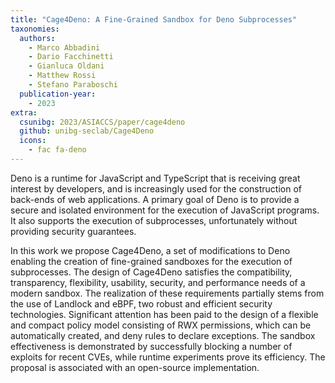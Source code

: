 ```yaml
---
title: "Cage4Deno: A Fine-Grained Sandbox for Deno Subprocesses"
taxonomies:
  authors:
    - Marco Abbadini
    - Dario Facchinetti
    - Gianluca Oldani
    - Matthew Rossi
    - Stefano Paraboschi
  publication-year:
    - 2023
extra:
  csunibg: 2023/ASIACCS/paper/cage4deno
  github: unibg-seclab/Cage4Deno
  icons:
    - fac fa-deno
---
```


Deno is a runtime for JavaScript and TypeScript that is receiving
great interest by developers, and is increasingly used for the construction
of back-ends of web applications. A primary goal of Deno
is to provide a secure and isolated environment for the execution of
JavaScript programs. It also supports the execution of subprocesses,
unfortunately without providing security guarantees.

In this work we propose Cage4Deno, a set of modifications to
Deno enabling the creation of fine-grained sandboxes for the execution
of subprocesses. The design of Cage4Deno satisfies the
compatibility, transparency, flexibility, usability, security, and performance
needs of a modern sandbox. The realization of these
requirements partially stems from the use of Landlock and eBPF,
two robust and efficient security technologies. Significant attention
has been paid to the design of a flexible and compact policy model
consisting of RWX permissions, which can be automatically created,
and deny rules to declare exceptions. The sandbox effectiveness
is demonstrated by successfully blocking a number of exploits for
recent CVEs, while runtime experiments prove its efficiency. The
proposal is associated with an open-source implementation.
